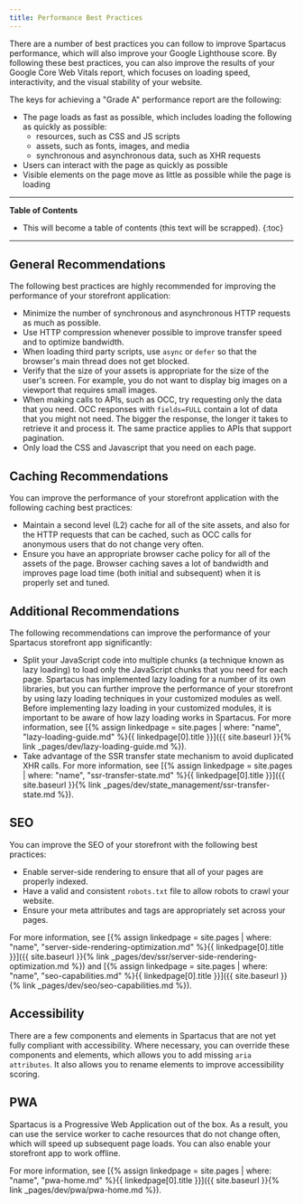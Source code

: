 ```yaml
---
title: Performance Best Practices
---
```


There are a number of best practices you can follow to improve Spartacus performance, which will also improve your Google Lighthouse score. By following these best practices, you can also improve the results of your Google Core Web Vitals report, which focuses on loading speed, interactivity, and the visual stability of your website.

The keys for achieving a "Grade A" performance report are the following:

- The page loads as fast as possible, which includes loading the following as quickly as possible:
  - resources, such as CSS and JS scripts
  - assets, such as fonts, images, and media
  - synchronous and asynchronous data, such as XHR requests
- Users can interact with the page as quickly as possible
- Visible elements on the page move as little as possible while the page is loading

***

**Table of Contents**

- This will become a table of contents (this text will be scrapped).
{:toc}

***

## General Recommendations

The following best practices are highly recommended for improving the performance of your storefront application:

- Minimize the number of synchronous and asynchronous HTTP requests as much as possible.
- Use HTTP compression whenever possible to improve transfer speed and to optimize bandwidth.
- When loading third party scripts, use `async` or `defer` so that the browser's main thread does not get blocked.
- Verify that the size of your assets is appropriate for the size of the user's screen. For example, you do not want to display big images on a viewport that requires small images.
- When making calls to APIs, such as OCC, try requesting only the data that you need. OCC responses with `fields=FULL` contain a lot of data that you might not need. The bigger the response, the longer it takes to retrieve it and process it. The same practice applies to APIs that support pagination.
- Only load the CSS and Javascript that you need on each page.

## Caching Recommendations

You can improve the performance of your storefront application with the following caching best practices:

- Maintain a second level (L2) cache for all of the site assets, and also for the HTTP requests that can be cached, such as OCC calls for anonymous users that do not change very often.
- Ensure you have an appropriate browser cache policy for all of the assets of the page. Browser caching saves a lot of bandwidth and improves page load time (both initial and subsequent) when it is properly set and tuned.

## Additional Recommendations

The following recommendations can improve the performance of your Spartacus storefront app significantly:

- Split your JavaScript code into multiple chunks (a technique known as lazy loading) to load only the JavaScript chunks that you need for each page. Spartacus has implemented lazy loading for a number of its own libraries, but you can further improve the performance of your storefront by using lazy loading techniques in your customized modules as well. Before implementing lazy loading in your customized modules, it is important to be aware of how lazy loading works in Spartacus. For more information, see [{% assign linkedpage = site.pages | where: "name", "lazy-loading-guide.md" %}{{ linkedpage[0].title }}]({{ site.baseurl }}{% link _pages/dev/lazy-loading-guide.md %}).
- Take advantage of the SSR transfer state mechanism to avoid duplicated XHR calls. For more information, see [{% assign linkedpage = site.pages | where: "name", "ssr-transfer-state.md" %}{{ linkedpage[0].title }}]({{ site.baseurl }}{% link _pages/dev/state_management/ssr-transfer-state.md %}).

## SEO

You can improve the SEO of your storefront with the following best practices:

- Enable server-side rendering to ensure that all of your pages are properly indexed.
- Have a valid and consistent `robots.txt` file to allow robots to crawl your website.
- Ensure your meta attributes and tags are appropriately set across your pages.

For more information, see [{% assign linkedpage = site.pages | where: "name", "server-side-rendering-optimization.md" %}{{ linkedpage[0].title }}]({{ site.baseurl }}{% link _pages/dev/ssr/server-side-rendering-optimization.md %}) and [{% assign linkedpage = site.pages | where: "name", "seo-capabilities.md" %}{{ linkedpage[0].title }}]({{ site.baseurl }}{% link _pages/dev/seo/seo-capabilities.md %}).

## Accessibility

There are a few components and elements in Spartacus that are not yet fully compliant with accessibility. Where necessary, you can override these components and elements, which allows you to add missing `aria attributes`. It also allows you to rename elements to improve accessibility scoring.

## PWA

Spartacus is a Progressive Web Application out of the box. As a result, you can use the service worker to cache resources that do not change often, which will speed up subsequent page loads. You can also enable your storefront app to work offline.

For more information, see [{% assign linkedpage = site.pages | where: "name", "pwa-home.md" %}{{ linkedpage[0].title }}]({{ site.baseurl }}{% link _pages/dev/pwa/pwa-home.md %}).
